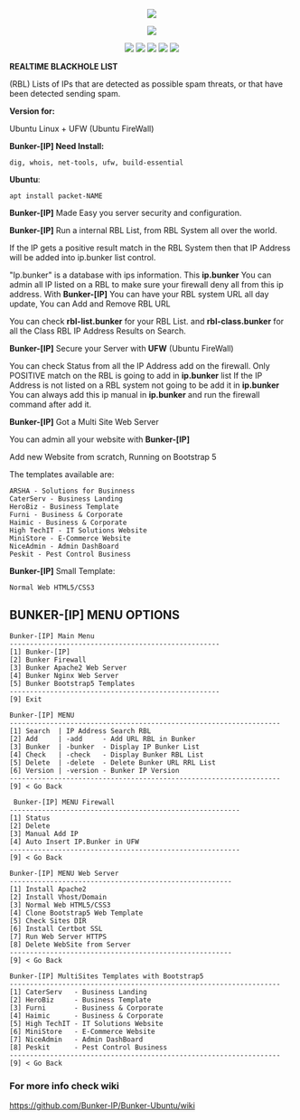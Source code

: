 <p align="center">
  <img src="https://dnsbl.evilnet.org/assets/img/bunker-ip-small-logo.png">
</p>

 
<p align="center">
  <img src="https://img.shields.io/badge/Bunker_IP-v1.1_BETA-BETA">
</p>


<p align="center">
  <img src="https://img.shields.io/badge/Maintained%3F-Yes-green?style=for-the-badge">
  <img src="https://img.shields.io/github/license/Bunker-IP/Bunker-Ubuntu?style=for-the-badge">
  <img src="https://img.shields.io/github/stars/Bunker-IP/Bunker-Ubuntu?style=for-the-badge">
  <img src="https://img.shields.io/github/forks/Bunker-IP/Bunker-Ubuntu?color=teal&style=for-the-badge">
  <img src="https://img.shields.io/github/issues/Bunker-IP/Bunker-Ubuntu?color=violet&style=for-the-badge">
</p>


**REALTIME BLACKHOLE LIST**

(RBL) Lists of IPs that are detected as possible spam threats, or that have been detected sending spam.

**Version for:** 

Ubuntu Linux + UFW (Ubuntu FireWall)

**Bunker-[IP] Need Install:** 

``` 
dig, whois, net-tools, ufw, build-essential 
```

**Ubuntu**: 
```
apt install packet-NAME
```

**Bunker-[IP]** Made Easy you server security and configuration.

**Bunker-[IP]** Run a internal RBL List, from RBL System all over the world.

If the IP gets a positive result match in the RBL System then that IP Address will be added into ip.bunker list control.

"Ip.bunker" is a database with ips information.
This **ip.bunker** You can admin all IP listed on a RBL to make sure your firewall deny all from this ip address.
With **Bunker-[IP]** You can have your RBL system URL all day update, You can Add and Remove RBL URL

You can check **rbl-list.bunker** for your RBL List.
and **rbl-class.bunker** for all the Class RBL IP Address Results on Search.

**Bunker-[IP]** Secure your Server with **UFW** (Ubuntu FireWall)

You can check Status from all the IP Address add on the firewall.
Only POSITIVE match on the RBL is going to add in **ip.bunker** list
If the IP Address is not listed on a RBL system not going to be add it in **ip.bunker**
You can always add this ip manual in **ip.bunker** and run the firewall command after add it.

**Bunker-[IP]** Got a Multi Site Web Server

You can admin all your website with **Bunker-[IP]**

Add new Website from scratch, Running on Bootstrap 5

The templates available are:

```
ARSHA - Solutions for Businness
CaterServ - Business Landing
HeroBiz - Business Template
Furni - Business & Corporate
Haimic - Business & Corporate
High TechIT - IT Solutions Website
MiniStore - E-Commerce Website
NiceAdmin - Admin DashBoard
Peskit - Pest Control Business
```

**Bunker-[IP]** Small Template: 

```
Normal Web HTML5/CSS3
```


## BUNKER-[IP] MENU OPTIONS


```
Bunker-[IP] Main Menu 
----------------------------------------------------
[1] Bunker-[IP]
[2] Bunker Firewall
[3] Bunker Apache2 Web Server
[4] Bunker Nginx Web Server
[5] Bunker Bootstrap5 Templates
----------------------------------------------------
[9] Exit

```

```
Bunker-[IP] MENU
-------------------------------------------------------------------
[1] Search  | IP Address Search RBL
[2] Add     | -add     - Add URL RBL in Bunker
[3] Bunker  | -bunker  - Display IP Bunker List
[4] Check   | -check   - Display Bunker RBL List
[5] Delete  | -delete  - Delete Bunker URL RRL List
[6] Version | -version - Bunker IP Version
-------------------------------------------------------------------
[9] < Go Back

```

```
 Bunker-[IP] MENU Firewall
---------------------------------------------------------
[1] Status
[2] Delete
[3] Manual Add IP
[4] Auto Insert IP.Bunker in UFW
---------------------------------------------------------
[9] < Go Back

```

```
Bunker-[IP] MENU Web Server
-------------------------------------------------------
[1] Install Apache2
[2] Install Vhost/Domain
[3] Normal Web HTML5/CSS3
[4] Clone Bootstrap5 Web Template
[5] Check Sites DIR
[6] Install Certbot SSL
[7] Run Web Server HTTPS
[8] Delete WebSite from Server
-------------------------------------------------------
[9] < Go Back

```

```
Bunker-[IP] MultiSites Templates with Bootstrap5
-------------------------------------------------------------------
[1] CaterServ   - Business Landing
[2] HeroBiz     - Business Template
[3] Furni       - Business & Corporate
[4] Haimic      - Business & Corporate
[5] High TechIT - IT Solutions Website
[6] MiniStore   - E-Commerce Website
[7] NiceAdmin   - Admin DashBoard
[8] Peskit      - Pest Control Business
-------------------------------------------------------------------
[9] < Go Back

```

### For more info check wiki

https://github.com/Bunker-IP/Bunker-Ubuntu/wiki
